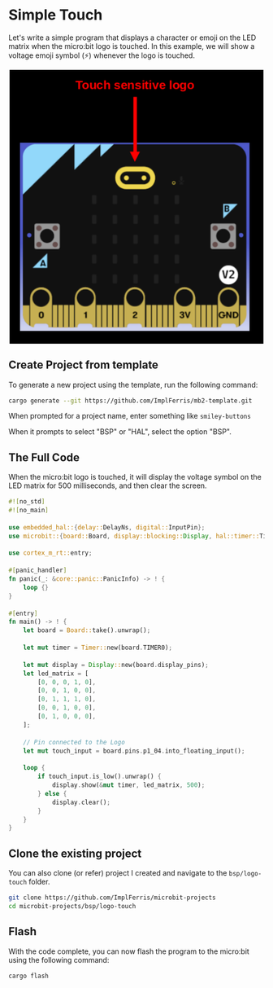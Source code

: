 # Simple Touch

Let's write a simple program that displays a character or emoji on the LED matrix when the micro:bit logo is touched. In this example, we will show a voltage emoji symbol (⚡) whenever the logo is touched.


<a href ="./images/microbit-logo.png"><img alt="microbit logo" style="display: block; margin: auto;width:500px;" src="./images/microbit-logo.png"/></a>


## Create Project from template

To generate a new project using the template, run the following command:

```sh
cargo generate --git https://github.com/ImplFerris/mb2-template.git
```

When prompted for a project name, enter something like `smiley-buttons`

When it prompts to select "BSP" or "HAL", select the option "BSP".

## The Full Code
When the micro:bit logo is touched, it will display the voltage symbol on the LED matrix for 500 milliseconds, and then clear the screen.

```rust
#![no_std]
#![no_main]

use embedded_hal::{delay::DelayNs, digital::InputPin};
use microbit::{board::Board, display::blocking::Display, hal::timer::Timer};

use cortex_m_rt::entry;

#[panic_handler]
fn panic(_: &core::panic::PanicInfo) -> ! {
    loop {}
}

#[entry]
fn main() -> ! {
    let board = Board::take().unwrap();

    let mut timer = Timer::new(board.TIMER0);

    let mut display = Display::new(board.display_pins);
    let led_matrix = [
        [0, 0, 0, 1, 0],
        [0, 0, 1, 0, 0],
        [0, 1, 1, 1, 0],
        [0, 0, 1, 0, 0],
        [0, 1, 0, 0, 0],
    ];

    // Pin connected to the Logo
    let mut touch_input = board.pins.p1_04.into_floating_input();

    loop {
        if touch_input.is_low().unwrap() {
            display.show(&mut timer, led_matrix, 500);
        } else {
            display.clear();
        }
    }
}
```

## Clone the existing project
You can also clone (or refer) project I created and navigate to the `bsp/logo-touch` folder.

```sh
git clone https://github.com/ImplFerris/microbit-projects
cd microbit-projects/bsp/logo-touch
```

## Flash

With the code complete, you can now flash the program to the micro:bit using the following command:

```sh
cargo flash
```
